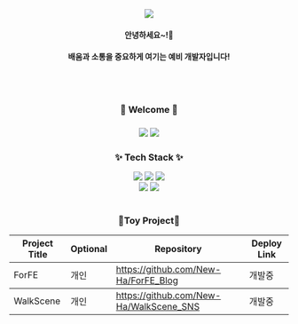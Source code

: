 <div align=center>
  <img src="https://capsule-render.vercel.app/api?type=waving&color=auto&height=200&section=header&text=유~하!!🙋🏻‍♀️&fontSize=80" />
</div>

<div align=center>
  <h4>안녕하세요~!🐣</h4>
  <h4>배움과 소통을 중요하게 여기는 예비 개발자입니다!</h4>
  <br />
  <br />

  <h3> 🔗 Welcome 🔗 <h3>
  <a href="https://velog.io/@https00200" target="_blank"><img src="https://img.shields.io/badge/Velog-20C997?style=for-the-badge&logo=Velog&logoColor=white"/></a>
  <a href="https://github.com/New-Ha/" target="_blank"><img src="https://img.shields.io/badge/github-181717?style=for-the-badge&logo=github&logoColor=white"></a>  
</div>

<div align=center>
  <div>
    <h3>✨ Tech Stack ✨</h3>
     <img src="https://img.shields.io/badge/Node.js-339933?style=for-the-badge&logo=Node.js&logoColor=white"/>
    <img src="https://img.shields.io/badge/HTML5-E34F26?style=for-the-badge&logo=HTML5&logoColor=white"/>
    <img src="https://img.shields.io/badge/CSS3-1572B6?style=for-the-badge&logo=CSS3&logoColor=white"/>
     <br/>
    <img src="https://img.shields.io/badge/Javascript-F7DF1E?style=for-the-badge&logo=Javascript&logoColor=white"/>
    <img src="https://img.shields.io/badge/React-61DAFB?style=for-the-badge&logo=React&logoColor=white"/> 
  </div>
</div>
<br />
  <div align=center>
    <h3>💎Toy Project💎</h3>
    <table>
      <thead>
		<tr>
			<th>Project Title</th>
      			<th>Optional</th>
			<th>Repository</th>
			<th>Deploy Link</th>
		</tr>
	</thead>
	<tbody>
    <tr>
			<td> ForFE </td>
			<td>  개인 </td>
			<td>  <a href='https://github.com/New-Ha/ForFE_Blog'>https://github.com/New-Ha/ForFE_Blog</a> </td>
			<td>  개발중 </td>
		</tr>
	</tbody>
  <tbody>
    <tr>
			<td> WalkScene </td>
			<td>  개인 </td>
			<td> <a href='https://github.com/New-Ha/WalkScene_SNS'>https://github.com/New-Ha/WalkScene_SNS</a> </td>
			<td>  개발중 </td>
		</tr>
	</tbody>
    </table>
  </div>
<br />
<br />
<br />
<br />
